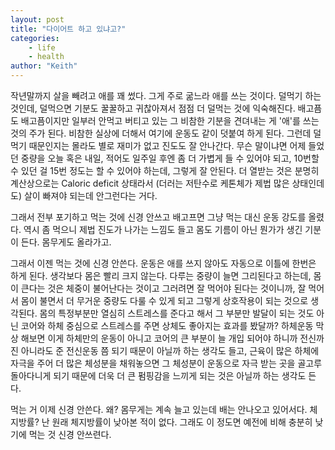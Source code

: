 ```yaml
---
layout: post
title: "다이어트 하고 있냐고?"
categories:
    - life
    - health
author: "Keith"
---
```


작년말까지 살을 빼려고 애를 꽤 썼다. 그게 주로 굶느라 애를 쓰는 것이다. 덜먹기 하는 것인데, 덜먹으면 기분도 꿀꿀하고 귀찮아져서 점점 더 덜먹는 것에 익숙해진다. 배고픔도 배고픔이지만 일부러 안먹고 버티고 있는 그 비참한 기분을 견뎌내는 게 '애'를 쓰는 것의 주가 된다. 비참한 실상에 더해서 여기에 운동도 같이 덧붙여 하게 된다. 그런데 덜먹기 때문인지는 몰라도 별로 재미가 없고 진도도 잘 안나간다. 무슨 말이냐면 어제 들었던 중량을 오늘 혹은 내일, 적어도 일주일 후엔 좀 더 가볍게 들 수 있어야 되고, 10번할 수 있던 걸 15번 정도는 할 수 있어야 하는데, 그렇게 잘 안된다. 더 열받는 것은 분명히 계산상으로는 Caloric deficit 상태라서 (더러는 저탄수로 케톤체가 제법 많은 상태인데도) 살이 빠져야 되는데 안그런다는 거다. 

그래서 전부 포기하고 먹는 것에 신경 안쓰고 배고프면 그냥 먹는 대신 운동 강도를 올렸다. 역시 좀 먹으니 제법 진도가 나가는 느낌도 들고 몸도 기름이 아닌 뭔가가 생긴 기분이 든다. 몸무게도 올라가고.

그래서 이젠 먹는 것에 신경 안쓴다. 운동은 애를 쓰지 않아도 자동으로 이틀에 한번은 하게 된다. 생각보다 몸은 빨리 크지 않는다. 다루는 중량이 늘면 그리된다고 하는데, 몸이 큰다는 것은 체중이 불어난다는 것이고 그러려면 잘 먹어야 된다는 것이니까, 잘 먹어서 몸이 불면서 더 무거운 중량도 다룰 수 있게 되고 그렇게 상호작용이 되는 것으로 생각된다. 몸의 특정부분만 열심히 스트레스를 준다고 해서 그 부분만 발달이 되는 것도 아닌 코어와 하체 중심으로 스트레스를 주면 상체도 좋아지는 효과를 봤달까? 하체운동 막상 해보면 이게 하체만의 운동이 아니고 코어의 큰 부분이 늘 개입 되어야 하니까 전신까진 아니라도 준 전신운동 쯤 되기 때문이 아닐까 하는 생각도 들고, 근육이 많은 하체에 자극을 주어 더 많은 체성분을 채워놓으면 그 체성분이 운동으로 자극 받는 곳을 골고루 돌아다니게 되기 때문에 더욱 더 큰 펌핑감을 느끼게 되는 것은 아닐까 하는 생각도 든다.

먹는 거 이제 신경 안쓴다. 왜? 몸무게는 계속 늘고 있는데 배는 안나오고 있어서다. 체지방률? 난 원래 체지방률이 낮아본 적이 없다. 그래도 이 정도면 예전에 비해 충분히 낮기에 먹는 것 신경 안쓰련다.